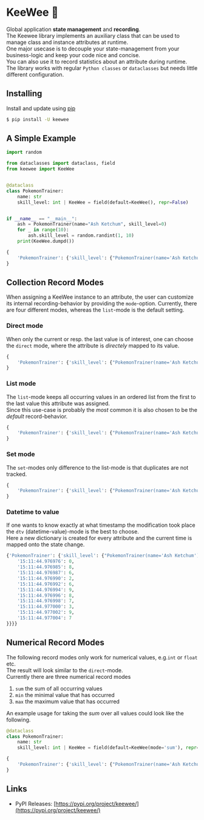 # KeeWee 🥝

Global application **state management** and **recording**.  
The Keewee library implements an auxiliary class that can be used to manage class and instance attributes at runtime.  
One major usecase is to decouple your state-management from your business-logic
and keep your code nice and concise.  
You can also use it to record statistics about an attribute during runtime.  
The library works with regular `Python classes` or `dataclasses` but needs little different configuration.

## Installing

Install and update using [pip](https://pypi.org/project/keewee/)

````bash
$ pip install -U keewee
````

## A Simple Example

````python
import random

from dataclasses import dataclass, field
from keewee import KeeWee


@dataclass
class PokemonTrainer:
    name: str
    skill_level: int | KeeWee = field(default=KeeWee(), repr=False)


if __name__ == "__main__":
    ash = PokemonTrainer(name="Ash Ketchum", skill_level=0)
    for _ in range(10):
        ash.skill_level = random.randint(1, 10)
    print(KeeWee.dumpd())
````

```python
{
    'PokemonTrainer': {'skill_level': {"PokemonTrainer(name='Ash Ketchum')": [0, 5, 9, 6, 3, 6, 10, 8, 4, 2, 9]}}
}
```

## Collection Record Modes

When assigning a KeeWee instance to an attribute,
the user can customize its internal recording-behavior by providing the `mode`-option.
Currently, there are four different modes, whereas the `list`-mode is the default setting.

### Direct mode

When only the current or resp. the last value is of interest, one can choose the `direct` mode,
where the attribute is _directely_ mapped
to its value.

````python
{
    'PokemonTrainer': {'skill_level': {"PokemonTrainer(name='Ash Ketchum')": 3}}
}
````

### List mode

The `list`-mode keeps all occurring values in an ordered list from the first to the last value this attribute was assigned.  
Since this use-case is probably the _most_ common it is also chosen to be the *default* record-behavior.

```python
{
    'PokemonTrainer': {'skill_level': {"PokemonTrainer(name='Ash Ketchum')": [0, 5, 9, 6, 3, 6, 10, 8, 4, 2, 9]}}
}
```

### Set mode

The `set`-modes only difference to the list-mode is that duplicates are not tracked.

```python
{
    'PokemonTrainer': {'skill_level': {"PokemonTrainer(name='Ash Ketchum')": {0, 2, 3, 5, 7, 9}}}
}
```

### Datetime to value

If one wants to know exactly at what timestamp the modification took place the `dtv` (datetime-value)-mode is the best to choose.  
Here a new dictionary is created for every attribute and the current time is mapped onto the state change.

````python
{'PokemonTrainer': {'skill_level': {"PokemonTrainer(name='Ash Ketchum')": {
    '15:11:44.976976': 0,
    '15:11:44.976985': 8,
    '15:11:44.976987': 6,
    '15:11:44.976990': 2,
    '15:11:44.976992': 6,
    '15:11:44.976994': 9,
    '15:11:44.976996': 8,
    '15:11:44.976998': 7,
    '15:11:44.977000': 3,
    '15:11:44.977002': 9,
    '15:11:44.977004': 7
}}}}
````

## Numerical Record Modes

The following record modes only work for numerical values, e.g.`int` or `float` etc.  
The result will look similar to the `direct`-mode.  
Currently there are three numerical record modes

1. `sum` the sum of all occurring values
2. `min` the minimal value that has occurred
3. `max` the maximum value that has occurred

An example usage for taking the _sum_ over all values could look like the following.
```python
@dataclass
class PokemonTrainer:
    name: str
    skill_level: int | KeeWee = field(default=KeeWee(mode='sum'), repr=False)
```
````python
{
    'PokemonTrainer': {'skill_level': {"PokemonTrainer(name='Ash Ketchum')": 49}}
}
````

## Links

- PyPI Releases: [https://pypi.org/project/keewee/](https://pypi.org/project/keewee/)